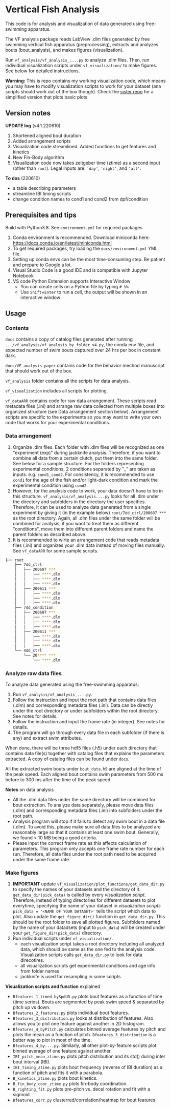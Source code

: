 # Vertical Fish Analysis

This code is for analysis and visualization of data generated using free-swimming apparatus. 

The VF analysis package reads LabView .dlm files generated by free swimming vertical fish apparatus (preprocessing), extracts and analyzes bouts (bout_analysis), and makes figures (visualization).

Run `vf_analysis/vf_analysis_....py` to analyze .dlm files. Then, run individual visualization scripts under `vf_visualization/` to make figures. See below for detailed instructions.

**Warning:** This is repo contains my working visualization code, which means you may have to modify visualization scripts to work for your dataset (ana scripts should work out of the box though). Check the  [sister repo](https://github.com/YunluZhu/zebrafish_vertical_behavior) for a simplified version that plots basic plots.

## Version notes

**UPDATE log** (v4.1.220610)

1. Shortened aligned bout duration
2. Added arrangement scripts
3. Visualization code streamlined. Added functions to get features and kinetics
4. New Fin-Body algorithm
5. Visualization code now takes zeitgeber time (ztime) as a second input (other than `root`). Legal inputs are: `'day'`, `'night'`, and `'all'`.

**To dos** (220610)

- a table describing parameters
- streamline IBI timing scripts
- change condition names to cond1 and cond2 from dpf/condition

## Prerequisites and tips

Build with Python3.8. See `environment.yml` for required packages.

1. Conda environment is recommended. Download miniconda here: <https://docs.conda.io/en/latest/miniconda.html>
2. To get required packages, try loading the `docs/environment.yml` YML file.
3. Setting up conda envs can be the most time-consuming step. Be patient and prepare to Google a lot.
4. Visual Studio Code is a good IDE and is compatible with Jupyter Notebook
5. VS code Python Extension supports Interactive Window
    - You can create cells on a Python file by typing `# %%`
    - Use `Shift`+`Enter` to run a cell, the output will be shown in an interactive window

## Usage

### Contents

`docs` contains a copy of catalog files generated after running `.../vf_analysis/vf_analysis_by_folder_v4.py`, the conda env file, and expected number of swim bouts captured over 24 hrs per box in constant dark.

`docs/VF_analysis_paper` contains code for the behavior mechod manuscript that should work out of the box.

`vf_analysis` folder contains all the scripts for data analysis.

`vf_visualization` includes all scripts for plotting.

`vf_dataARR` contains code for raw data arrangement. These scripts read metadata files (.ini) and arrange raw data collected from multiple boxes into organized structure (see Data arrangement section below). Arrangement scripts are specific to the experiments so you may want to write your own code that works for your experimental conditions.

### Data arrangement

1. Organize .dlm files. Each folder with .dlm files will be recognized as one "experiment (exp)" during jackknife analysis. Therefore, if you want to combine all data from a certain clutch, put them into the same folder. See below for a sample structure. For the folders representing experimental conditions, 2 conditions separated by "_" are taken as inputs. e.g. `cond1_cond2`. For consistency, it is recommended to use `cond1` for the age of the fish and/or light-dark condition and mark the experimental condition using `cond2`.
2. However, for the analysis code to work, your data doesn't have to be in this structure. `vf_analysis/vf_analysis....py` looks for all .dlm under the directory and subfolders in the directory the user specifies. Therefore, it can be used to analyze data generated from a single experiment by giving it (in the example below) `root/7dd_ctrl/200607 ***` as the root directory. Again, all .dlm files under the same folder will be combined for analysis, if you want to treat them as different "conditions", move them into different parent folders and name the parent folders as described above.
3. It is recommended to wirte an arrangement code that reads metadata files (.ini) and organizes your .dlm data instead of moving files manually. See `vf_dataARR` for some sample scripts.

```bash
├── root
    ├── 7dd_ctrl
    │   ├── 200607 ***
    │   │   ├── ****.dlm
    │   │   ├── ****.dlm
    │   │   ├── ****.dlm
    │   ├── 200611 ***
    │   │   ├── ****.dlm
    │   │   ├── ****.dlm
    │   │   ├── ****.dlm
    ├── 7dd_condition
    │   ├── 200607 ***
    │   │   ├── ****.dlm
    │   │   ├── ****.dlm
    │   │   ├── ****.dlm
    │   ├── 200611 ***
    │   │   ├── ****.dlm
    │   │   ├── ****.dlm
    │   │   ├── ****.dlm
    └── 4dd_ctrl
        └── 20**** ***
            └── ****.dlm
```

### Analyze raw data files

To analyze data generated using the free-swimming apparatus:

1. Run `vf_analysis/vf_analysis_....py`.
2. Follow the instruction and input the root path that contains data files (.dlm) and corresponding metadata files (.ini). Data can be directly under the root directory or under subfolders within the root directory. See notes for details.
3. Follow the instruction and input the frame rate (in integer). See notes for details.
4. The program will go through every data file in each subfolder (if there is any) and extract swim attributes.

When done, there will be three hdf5 files (.h5) under each directory that contains data file(s) together with catalog files that explains the parameters extracted. A copy of catalog files can be found under `docs`.

All the extracted swim bouts under `bout_data.h5` are aligned at the time of the peak speed. Each aligned bout contains swim parameters from 500 ms before to 300 ms after the time of the peak speed.

**Notes** on data analysis

- All the .dlm data files under the same directory will be combined for bout extraction. To analyze data separately, please move data files (.dlm) and corresponding metadata files (.ini) into subfolders under the root path.
- Analysis program will stop if it fails to detect any swim bout in a data file (.dlm). To avoid this, please make sure all data files to be analyzed are reasonably large so that it contains at least one swim bout. Generally, we found > 10 MB being a good criteria.
- Please input the correct frame rate as this affects calculation of parameters. This program only accepts one frame rate number for each run. Therefore, all data files under the root path need to be acquired under the same frame rate.

### Make figures

1. **IMPORTANT** update `vf_visualization/plot_functions/get_data_dir.py` to specify the names of your datasets and the directory of it. `get_data_dir(pick_data)` is called by every *visualization script*. Therefore, instead of typing directories for different datasets to plot everytime, specifying the name of your dataset in *visualization scripts* `pick_data = '<NAME OF YOUR DATASET>'` tells the script which data to plot. Also update the `get_figure_dir()` function in `get_data_dir.py`. This should be the root folder to save all plotted figures. Subfolders named by the name of your datadsets (input to `pick_data`) will be created under your `get_figure_dir(pick_data)` directory.
2. Run individual scripts under `vf_visualization/`.
    - each visualization script takes a root directory including all analyzed data, which should be same as the one fed to the analysis code. Visualization scripts calls `get_data_dir.py` to look for data direcotires.
    - all visualization scripts get experimental conditions and age info from folder names
    - jackknife is used for resampling in some scripts

**Visualization scripts and function** explained

- `Bfeatures_1_timed_bySpdUD.py` plots bout features as a function of time (time series). Bouts are segmented by peak swim speed & separated by pitch up vs down.
- `Bfeatures_2_features.py` plots individual bout features.
- `Bfeatures_3_distribution.py` looks at distribution of features. Also allows you to plot one feature against another in 2D histogram.
- `Bfeatures_4_byPitch.py` calculates binned average features by pitch and plots the mean as a function of pitch. `Bfeatures_3_distribution` is a better way to plot in most of the time.
- `Bfeatures_4_by....py`. Similarly, all other plot-by-feature scripts plot binned average of one feature against another.
- `IBI_pitch_mean_ztime.py` plots pitch distribution and its std() during inter bout interval (IBI).
- `IBI_timing_ztime.py` plots bout frequency (reverse of IBI duration) as a function of pitch and fits it with a parabola.
- `B_kinetics_ztime.py` plots bout kinetics.
- `B_fin_body_coor_ztime.py` plots fin-body coordination.
- `B_righting_fit.py` plots pre-pitch vs. decel rotation and fit with a sigmoid
- `Bfeatures_corr.py` clusterred/correlation/heatmap for bout features
 
